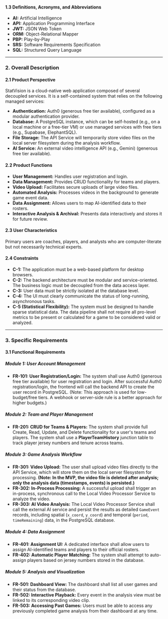 #### 1.3 Definitions, Acronyms, and Abbreviations
*   **AI:** Artificial Intelligence
*   **API:** Application Programming Interface
*   **JWT:** JSON Web Token
*   **ORM:** Object-Relational Mapper
*   **PBP:** Play-by-Play
*   **SRS:** Software Requirements Specification
*   **SQL:** Structured Query Language

---

### 2. Overall Description

#### 2.1 Product Perspective
StatVision is a cloud-native web application composed of several decoupled services. It is a self-contained system that relies on the following managed services:
*   **Authentication:** Auth0 (generous free tier available), configured as a modular authentication provider.
*   **Database:** A PostgreSQL instance, which can be self-hosted (e.g., on a local machine or a free-tier VM) or use managed services with free tiers (e.g., Supabase, ElephantSQL).
*   **File Storage:** The API Service will temporarily store video files on the local server filesystem during the analysis workflow.
*   **AI Service:** An external video intelligence API (e.g., Gemini) (generous free tier available).

#### 2.2 Product Functions
*   **User Management:** Handles user registration and login.
*   **Data Management:** Provides CRUD functionality for teams and players.
*   **Video Upload:** Facilitates secure uploads of large video files.
*   **Automated Analysis:** Processes videos in the background to generate game event data.
*   **Data Assignment:** Allows users to map AI-identified data to their rosters.
*   **Interactive Analysis & Archival:** Presents data interactively and stores it for future review.

#### 2.3 User Characteristics
Primary users are coaches, players, and analysts who are computer-literate but not necessarily technical experts.

#### 2.4 Constraints
*   **C-1:** The application must be a web-based platform for desktop browsers.
*   **C-2:** The backend architecture must be modular and service-oriented. The business logic must be decoupled from the data access layer.
*   **C-3:** User data must be strictly isolated at the database level.
*   **C-4:** The UI must clearly communicate the status of long-running, asynchronous tasks.
*   **C-5 (Statistical Flexibility):** The system must be designed to handle sparse statistical data. The data pipeline shall not require all pro-level metrics to be present or calculated for a game to be considered valid or analyzed.

---

### 3. Specific Requirements

#### 3.1 Functional Requirements

##### Module 1: User Account Management
*   **FR-101: User Registration/Login:** The system shall use Auth0 (generous free tier available) for user registration and login. After successful Auth0 registration/login, the frontend will call the backend API to create the user record in PostgreSQL. (Note: This approach is used for low-budget/free tiers. A webhook or server-side rule is a better approach for higher budgets.)

##### Module 2: Team and Player Management
*   **FR-201: CRUD for Teams & Players:** The system shall provide full Create, Read, Update, and Delete functionality for a user's teams and players. The system shall use a **PlayerTeamHistory** junction table to track player jersey numbers and tenure across teams.

##### Module 3: Game Analysis Workflow
*   **FR-301: Video Upload:** The user shall upload video files directly to the API Service, which will store them on the local server filesystem for processing. **(Note: In the MVP, the video file is deleted after analysis; only the analysis data (timestamps, events) is persisted.)**
*   **FR-302: In-Process Processing:** A successful upload shall trigger an in-process, synchronous call to the Local Video Processor Service to analyze the video.
*   **FR-303: AI Video Analysis:** The Local Video Processor Service shall call the external AI service and persist the results as detailed `GameEvent` records, including spatial (`x_coord`, `y_coord`) and temporal (`period`, `timeRemaining`) data, in the PostgreSQL database.

##### Module 4: Data Assignment
*   **FR-401: Assignment UI:** A dedicated interface shall allow users to assign AI-identified teams and players to their official rosters.
*   **FR-402: Automatic Player Matching:** The system shall attempt to auto-assign players based on jersey numbers stored in the database.

##### Module 5: Analysis and Visualization
*   **FR-501: Dashboard View:** The dashboard shall list all user games and their status from the database.
*   **FR-502: Interactive Playback:** Every event in the analysis view must be linked to its corresponding video clip.
*   **FR-503: Accessing Past Games:** Users must be able to access any previously completed game analysis from their dashboard at any time.